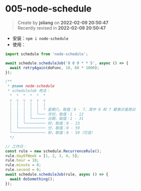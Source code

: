 005-node-schedule
===

> Create by **jsliang** on **2022-02-09 20:50:47**  
> Recently revised in **2022-02-09 20:50:47**

* 安装：`npm i node-schedule`
* 使用：

```js
import schedule from 'node-schedule';

await schedule.scheduleJob('0 0 9 * * 5', async () => {
  await retryAgain(doFunc, 10, 60 * 1000);
});
```

```js
/**
 * @name node-schedule
 * scheduleJob 用法：
  *  *  *  *  *  *
  ┬  ┬  ┬  ┬  ┬  ┬
  │  │  │  │  │  |
  │  │  │  │  │  └ 星期几，取值：0 - 7，其中 0 和 7 都表示是周日
  │  │  │  │  └─── 月份，取值：1 - 12
  │  │  │  └────── 日期，取值：1 - 31
  │  │  └───────── 时，取值：0 - 23
  │  └──────────── 分，取值：0 - 59
  └─────────────── 秒，取值：0 - 59（可选）
  */

// 工作日：
const rule = new schedule.RecurrenceRule();
rule.dayOfWeek = [1, 2, 3, 4, 5];
rule.hour = 18;
rule.minute = 0;
rule.second = 0;
await schedule.scheduleJob(rule, async () => {
  await doSomething();
});
```